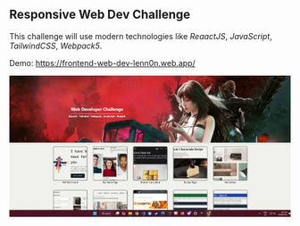 ## Responsive Web Dev Challenge

This challenge will use modern technologies like *ReaactJS*, *JavaScript*, *TailwindCSS*, *Webpack5*.

Demo: https://frontend-web-dev-lenn0n.web.app/

![Preview](https://github.com/lenn0n/frontendDevChallenge/blob/master/src/assets/preview/preview.webp)
